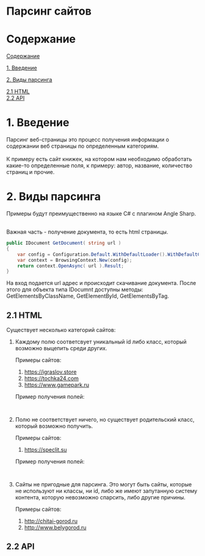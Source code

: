 # Парсинг сайтов

# Содержание
[Содержание](#содержание)

[1. Введение](#1-введение)

[2. Виды парсинга](#2-виды-парсинга)  

[2.1 HTML](#21-html)  
[2.2 API](#22-api)  

# 1. Введение

Парсинг веб-страницы это процесс получения информации о содержании веб страницы по определенным категориям.  <br>
<br>
К примеру есть сайт книжек, на котором нам необходимо обработать какие-то определенные поля, к примеру: автор, название, количество страниц и прочие.

# 2. Виды парсинга
Примеры будут преимущественно на языке C# с плагином Angle Sharp.

<br>
Важная часть - получение документа, то есть html страницы.


```C#
public IDocument GetDocument( string url )
{
    var config = Configuration.Default.WithDefaultLoader().WithDefaultCookies();
    var context = BrowsingContext.New(config);
    return context.OpenAsync( url ).Result;
}
```
На вход подается url адрес и происходит скачивание документа. После этого для объекта типа IDocumnt доступны методы: GetElementsByClassName, GetElementById, GetElementsByTag.


## 2.1 HTML
Существует несколько категорий сайтов:

1. Каждому полю соответсвует уникальный id либо класс, который возможно выцепить среди других.

    Примеры сайтов: <br>
    
    1. https://igraslov.store
    2. https://tochka24.com
    3. https://www.gamepark.ru
     
    Пример получения полей:
    
    ```C#
        
    ```
    
2. Полю не соответствует ничего, но существует родительский класс, который возможно получить.

    Примеры сайтов: <br>
    
    1. https://speclit.su
    
    Пример получения полей:
    
    ```C#
        
    ```



3. Сайты не пригодные для парсинга. Это могут быть сайты, которые не используют ни классы, ни id, либо же имеют запутанную систему контента, которую невозможно спарсить, либо другие причины.

    Примеры сайтов: <br>

    1. http://chitai-gorod.ru
    2. http://www.belygorod.ru


## 2.2 API